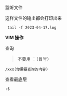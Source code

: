 监听文件

这样文件的输出都会打印出来

```
 tail -f 2023-04-17.log 
```



**VIM 操作**

查询

> 不要用 ：（冒号）

```
/xxx(你需要查询的内容)
```

查看最底层

```
:$
```

